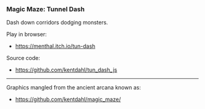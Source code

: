 ### Magic Maze: Tunnel Dash

Dash down corridors dodging monsters.



Play in browser:

* https://menthal.itch.io/tun-dash


Source code:

* https://github.com/kentdahl/tun_dash_js



----


Graphics mangled from the ancient arcana known as:

* https://github.com/kentdahl/magic_maze/




